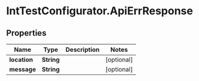 # IntTestConfigurator.ApiErrResponse

## Properties

Name | Type | Description | Notes
------------ | ------------- | ------------- | -------------
**location** | **String** |  | [optional] 
**message** | **String** |  | [optional] 



